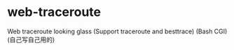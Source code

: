 # web-traceroute
Web traceroute looking glass (Support traceroute and besttrace) (Bash CGI)(自己写自己用的)
